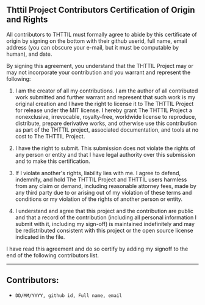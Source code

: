 ## Thttil Project Contributors Certification of Origin and Rights

All contributors to THTTIL must formally agree to abide by this
certificate of origin by signing on the bottom with their github
userid, full name, email address (you can obscure your e-mail, but it
must be computable by human), and date.

By signing this agreement, you understand that the THTTIL Project may or may not
incorporate your contribution and you warrant and represent the following:

1. I am the creator of all my contributions. I am the author of all
   contributed work submitted and further warrant and represent that
   such work is my original creation and I have the right to license
   it to The THTTIL Project for release under the MIT
   license. I hereby grant The THTTIL Project a nonexclusive,
   irrevocable, royalty-free, worldwide license to reproduce,
   distribute, prepare derivative works, and otherwise use this
   contribution as part of the THTTIL project, associated
   documentation, and tools at no cost to The THTTIL Project.

2. I have the right to submit. This submission does not violate the
   rights of any person or entity and that I have legal authority over
   this submission and to make this certification.

3. If I violate another's rights, liability lies with me. I agree to
   defend, indemnify, and hold The THTTIL Project and THTTIL users
   harmless from any claim or demand, including reasonable attorney
   fees, made by any third party due to or arising out of my violation
   of these terms and conditions or my violation of the rights of
   another person or entity.

4. I understand and agree that this project and the contribution are
   public and that a record of the contribution (including all
   personal information I submit with it, including my sign-off) is
   maintained indefinitely and may be redistributed consistent with
   this project or the open source license indicated in the file.

I have read this agreement and do so certify by adding my signoff to
the end of the following contributors list.

---
## Contributors:

- ``DD/MM/YYYY, github id, Full name, email``
